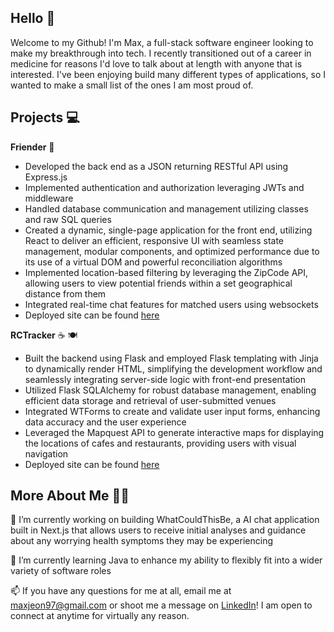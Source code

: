 ## Hello 👋

Welcome to my Github! I'm Max, a full-stack software engineer looking to make my breakthrough into tech. I recently transitioned out of a career in medicine for reasons I'd love to talk about at length with anyone that is interested. I've been enjoying build many different types of applications, so I wanted to make a small list of the ones I am most proud of.

## Projects 💻

**Friender** 🤝
* Developed the back end as a JSON returning RESTful API using Express.js
* Implemented authentication and authorization leveraging JWTs and middleware
* Handled database communication and management utilizing classes and raw SQL queries
* Created a dynamic, single-page application for the front end, utilizing React to deliver an efficient, responsive UI with seamless state management, modular components, and optimized performance due to its use of a virtual DOM and powerful reconciliation algorithms
* Implemented location-based filtering by leveraging the ZipCode API, allowing users to view potential friends within a set geographical distance from them
* Integrated real-time chat features for matched users using websockets
* Deployed site can be found [here](https://friender-mj.surge.sh)

**RCTracker** ☕ 🍽️
* Built the backend using Flask and employed Flask templating with Jinja to dynamically render HTML, simplifying the development workflow and seamlessly integrating server-side logic with front-end presentation
* Utilized Flask SQLAlchemy for robust database management, enabling efficient data storage and retrieval of user-submitted venues
* Integrated WTForms to create and validate user input forms, enhancing data accuracy and the user experience
* Leveraged the Mapquest API to generate interactive maps for displaying the locations of cafes and restaurants, providing users with visual navigation
* Deployed site can be found [here](https://rctracker.onrender.com)

## More About Me 👨‍🦱

🔭 I’m currently working on building WhatCouldThisBe, a AI chat application built in Next.js that allows users to receive initial analyses and guidance about any worrying health symptoms they may be experiencing

🌱 I’m currently learning Java to enhance my ability to flexibly fit into a wider variety of software roles

📫 If you have any questions for me at all, email me at maxjeon97@gmail.com or shoot me a message on [LinkedIn](https://www.linkedin.com/in/max-jeon/)! I am open to connect at anytime for virtually any reason.

<!--
**maxjeon97/maxjeon97** is a ✨ _special_ ✨ repository because its `README.md` (this file) appears on your GitHub profile.

Here are some ideas to get you started:

- 🔭 I’m currently working on ...
- 🌱 I’m currently learning ...
- 👯 I’m looking to collaborate on ...
- 🤔 I’m looking for help with ...
- 💬 Ask me about ...
- 📫 How to reach me: ...
- 😄 Pronouns: ...
- ⚡ Fun fact: ...
-->
